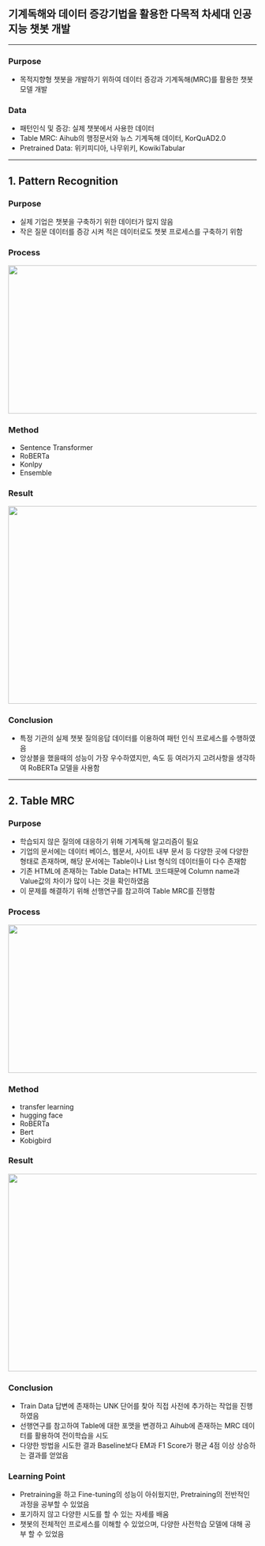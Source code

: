 ## 기계독해와 데이터 증강기법을 활용한 다목적 차세대 인공지능 챗봇 개발
<hr>

### Purpose
- 목적지향형 챗봇을 개발하기 위하여 데이터 증강과 기계독해(MRC)를 활용한 챗봇 모델 개발

### Data
- 패턴인식 및 증강: 실제 챗봇에서 사용한 데이터
- Table MRC: Aihub의 행정문서와 뉴스 기계독해 데이터, KorQuAD2.0
- Pretrained Data: 위키피디아, 나무위키, KowikiTabular

<hr>

## 1. Pattern Recognition
### Purpose
- 실제 기업은 챗봇을 구축하기 위한 데이터가 많지 않음
- 작은 질문 데이터를 증강 시켜 적은 데이터로도 챗봇 프로세스를 구축하기 위함

### Process
<img src="https://user-images.githubusercontent.com/123627186/232270739-bdaea56d-18e4-4bc3-9b88-fa369231ffdc.png" width="600" height="300">

### Method
- Sentence Transformer
- RoBERTa
- Konlpy
- Ensemble

### Result
<img src="https://user-images.githubusercontent.com/123627186/232271573-8bda011a-e4c1-4fd0-bf4d-c25f5ac16788.png" width="550" height="400">

### Conclusion
- 특정 기관의 실제 챗봇 질의응답 데이터를 이용하여 패턴 인식 프로세스를 수행하였음
- 앙상블을 했을때의 성능이 가장 우수하였지만, 속도 등 여러가지 고려사항을 생각하여 RoBERTa 모델을 사용함

<hr>

## 2. Table MRC
### Purpose
- 학습되지 않은 질의에 대응하기 위해 기계독해 알고리즘이 필요
- 기업의 문서에는 데이터 베이스, 웹문서, 사이트 내부 문서 등 다양한 곳에 다양한 형태로 존재하며, 해당 문서에는 Table이나 List 형식의 데이터들이 다수 존재함
- 기존 HTML에 존재하는 Table Data는 HTML 코드때문에 Column name과 Value값의 차이가 많이 나는 것을 확인하였음
- 이 문제를 해결하기 위해 선행연구를 참고하여 Table MRC를 진행함

### Process
<img src="https://user-images.githubusercontent.com/123627186/232272021-9727c54a-a927-4ef6-b488-4cbbf4bfd74b.png" width="700" height="300">

### Method
- transfer learning
- hugging face
- RoBERTa
- Bert
- Kobigbird

### Result
<img src="https://user-images.githubusercontent.com/123627186/232272272-c140b476-cbb6-41e4-b544-4a4b42df9de9.png" width="550" height="400">

### Conclusion
- Train Data 답변에 존재하는 UNK 단어를 찾아 직접 사전에 추가하는 작업을 진행하였음
- 선행연구를 참고하여 Table에 대한 포맷을 변경하고 Aihub에 존재하는 MRC 데이터를 활용하여 전이학습을 시도
- 다양한 방법을 시도한 결과 Baseline보다 EM과 F1 Score가 평균 4점 이상 상승하는 결과를 얻었음

### Learning Point
- Pretraining을 하고 Fine-tuning의 성능이 아쉬웠지만, Pretraining의 전반적인 과정을 공부할 수 있었음
- 포기하지 않고 다양한 시도를 할 수 있는 자세를 배움
- 챗봇의 전체적인 프로세스를 이해할 수 있었으며, 다양한 사전학습 모델에 대해 공부 할 수 있었음
